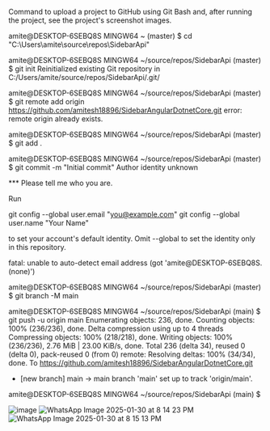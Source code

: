 Command to upload a project to GitHub using Git Bash and, after running the project, see the project's screenshot images.

amite@DESKTOP-6SEBQ8S MINGW64 ~ (master)
$ cd "C:\Users\amite\source\repos\SidebarApi"

amite@DESKTOP-6SEBQ8S MINGW64 ~/source/repos/SidebarApi (master)
$ git init
Reinitialized existing Git repository in C:/Users/amite/source/repos/SidebarApi/.git/

amite@DESKTOP-6SEBQ8S MINGW64 ~/source/repos/SidebarApi (master)
$ git remote add origin https://github.com/amitesh18896/SidebarAngularDotnetCore.git
error: remote origin already exists.

amite@DESKTOP-6SEBQ8S MINGW64 ~/source/repos/SidebarApi (master)
$ git add .

amite@DESKTOP-6SEBQ8S MINGW64 ~/source/repos/SidebarApi (master)
$ git commit -m "Initial commit"
Author identity unknown

*** Please tell me who you are.

Run

  git config --global user.email "you@example.com"
  git config --global user.name "Your Name"

to set your account's default identity.
Omit --global to set the identity only in this repository.

fatal: unable to auto-detect email address (got 'amite@DESKTOP-6SEBQ8S.(none)')

amite@DESKTOP-6SEBQ8S MINGW64 ~/source/repos/SidebarApi (master)
$
  git branch -M main

amite@DESKTOP-6SEBQ8S MINGW64 ~/source/repos/SidebarApi (main)
$ git push -u origin main
Enumerating objects: 236, done.
Counting objects: 100% (236/236), done.
Delta compression using up to 4 threads
Compressing objects: 100% (218/218), done.
Writing objects: 100% (236/236), 2.76 MiB | 23.00 KiB/s, done.
Total 236 (delta 34), reused 0 (delta 0), pack-reused 0 (from 0)
remote: Resolving deltas: 100% (34/34), done.
To https://github.com/amitesh18896/SidebarAngularDotnetCore.git
 * [new branch]      main -> main
branch 'main' set up to track 'origin/main'.

amite@DESKTOP-6SEBQ8S MINGW64 ~/source/repos/SidebarApi (main)
$

![image](https://github.com/user-attachments/assets/5f6a1f0d-45a9-4d66-a257-361240443a0a)
![WhatsApp Image 2025-01-30 at 8 14 23 PM](https://github.com/user-attachments/assets/a4efd8ce-640a-457e-8791-889954980719)
![WhatsApp Image 2025-01-30 at 8 15 13 PM](https://github.com/user-attachments/assets/a30d24ef-2eb5-4b60-bbf0-cfbe8c3c8030)


